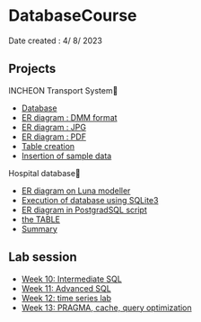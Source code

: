 # DatabaseCourse
Date created : 4/ 8/ 2023

## Projects
INCHEON Transport System🚉
* [Database](https://github.com/chaw-thiri/DatabaseCourse/blob/main/its_company%20(1).db)
* [ER diagram : DMM format](https://github.com/chaw-thiri/DatabaseCourse/blob/main/its_ER_Digram.dmm)
* [ER diagram : JPG](https://github.com/chaw-thiri/DatabaseCourse/blob/main/update%20er_diagram.jpg)
* [ER diagram : PDF](https://github.com/chaw-thiri/DatabaseCourse/blob/main/update%20er_diagram.pdf)
* [Table creation](https://github.com/chaw-thiri/DatabaseCourse/blob/main/its_table_creation.ipynb)
* [Insertion of sample data](https://github.com/chaw-thiri/DatabaseCourse/blob/main/its_data_insertion.ipynb)
  
Hospital database🏥
* [ ER diagram on Luna modeller](https://github.com/chaw-thiri/DatabaseCourse/blob/main/hospital_database_ERDiagram.dmm)      
* [Execution of database using SQLite3](https://github.com/chaw-thiri/DatabaseCourse/blob/main/hospital_database_jupyter_notebook.ipynb)    
* [ ER diagram in PostgradSQL script](https://github.com/chaw-thiri/DatabaseCourse/blob/main/hospital_database_postgradSQL)  
* [ the TABLE](https://github.com/chaw-thiri/DatabaseCourse/blob/main/hospital_database_sqlite3.db)
* [ Summary](https://github.com/chaw-thiri/DatabaseCourse/blob/main/hospital_database_table_summary.pdf)


## Lab session     
* [Week 10: Intermediate SQL](https://github.com/chaw-thiri/DatabaseCourse/blob/main/db_w10_intermediate_SQL.ipynb)
* [Week 11: Advanced SQL](https://github.com/chaw-thiri/DatabaseCourse/blob/main/week11_DB_HW.ipynb)
* [Week 12: time series lab](https://github.com/chaw-thiri/DatabaseCourse/blob/main/w12_timeseries_lab_SQL.ipynb)       
* [Week 13: PRAGMA, cache, query optimization](https://github.com/chaw-thiri/DatabaseCourse/blob/main/DB_week_13_lab.ipynb)
